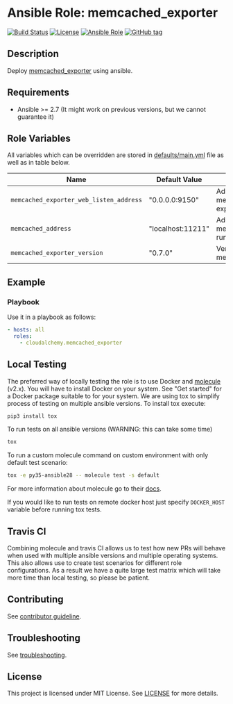 # Ansible Role: memcached_exporter

[![Build Status](https://travis-ci.com/cloudalchemy/ansible-memcached-exporter.svg?branch=master)](https://travis-ci.com/cloudalchemy/ansible-memcached-exporter)
[![License](https://img.shields.io/badge/license-MIT%20License-brightgreen.svg)](https://opensource.org/licenses/MIT)
[![Ansible Role](https://img.shields.io/badge/ansible%20role-cloudalchemy.memcached-exporter-blue.svg)](https://galaxy.ansible.com/cloudalchemy/memcached_exporter/)
[![GitHub tag](https://img.shields.io/github/tag/cloudalchemy/ansible-memcached-exporter.svg)](https://github.com/cloudalchemy/ansible-memcached-exporter/tags)

## Description

Deploy [memcached_exporter](https://github.com/prometheus/memcached_exporter) using ansible.

## Requirements

- Ansible >= 2.7 (It might work on previous versions, but we cannot guarantee it)

## Role Variables

All variables which can be overridden are stored in [defaults/main.yml](defaults/main.yml) file as well as in table below.

| Name           | Default Value | Description                        |
| -------------- | ------------- | -----------------------------------|
| `memcached_exporter_web_listen_address` | "0.0.0.0:9150" | Address on which memcached-exporter will listen |
| `memcached_address` | "localhost:11211" | Address on which memcached itself is running |
| `memcached_exporter_version` | "0.7.0" | Version of the memcached_exporter |

## Example

### Playbook

Use it in a playbook as follows:
```yaml
- hosts: all
  roles:
    - cloudalchemy.memcached_exporter
```

## Local Testing

The preferred way of locally testing the role is to use Docker and [molecule](https://github.com/metacloud/molecule) (v2.x). You will have to install Docker on your system. See "Get started" for a Docker package suitable to for your system.
We are using tox to simplify process of testing on multiple ansible versions. To install tox execute:
```sh
pip3 install tox
```
To run tests on all ansible versions (WARNING: this can take some time)
```sh
tox
```
To run a custom molecule command on custom environment with only default test scenario:
```sh
tox -e py35-ansible28 -- molecule test -s default
```
For more information about molecule go to their [docs](http://molecule.readthedocs.io/en/latest/).

If you would like to run tests on remote docker host just specify `DOCKER_HOST` variable before running tox tests.

## Travis CI

Combining molecule and travis CI allows us to test how new PRs will behave when used with multiple ansible versions and multiple operating systems. This also allows use to create test scenarios for different role configurations. As a result we have a quite large test matrix which will take more time than local testing, so please be patient.

## Contributing

See [contributor guideline](CONTRIBUTING.md).

## Troubleshooting

See [troubleshooting](TROUBLESHOOTING.md).

## License

This project is licensed under MIT License. See [LICENSE](/LICENSE) for more details.
